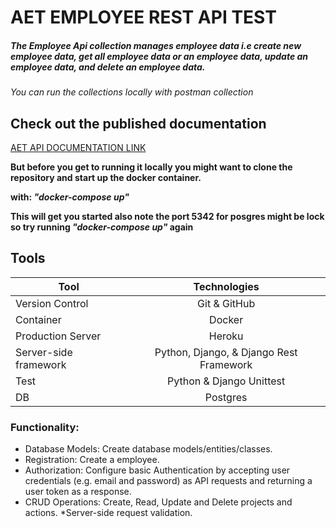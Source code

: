 # AET EMPLOYEE REST API TEST
##### The Employee Api collection manages employee data i.e create new employee data, get all employee data or an employee data, update an employee data, and delete an employee data.

_You can run the collections locally with postman collection_

## Check out the published documentation

[AET API DOCUMENTATION LINK](https://documenter.getpostman.com/view/6979287/TzRLmqhQ)


**But before you get to running it locally you might want to clone the repository and start up the docker container.**

**with: _"docker-compose up"_**

**This will get you started also note the port 5342 for posgres might be lock so try running _"docker-compose up"_ again**


## Tools 

| Tool  | Technologies |
| ------------- |:-------------:|
| Version Control     | Git & GitHub     |
| Container     | Docker     |
| Production Server      | Heroku      |
| Server-side framework       | Python, Django, & Django Rest Framework     |
| Test       | Python & Django Unittest     |
| DB       | Postgres     |

### Functionality:  
* Database Models: Create database models/entities/classes. 
* Registration: Create a employee.  
* Authorization: Configure basic Authentication by accepting user credentials (e.g.  email and password) as API requests and returning a user token as a response. 
* CRUD Operations: Create, Read, Update and Delete projects and actions.
*Server-side request validation.
